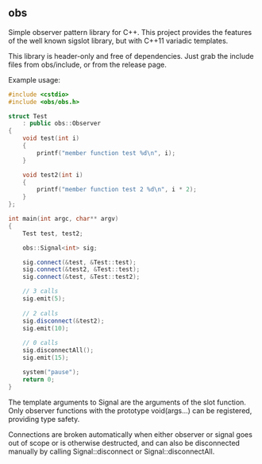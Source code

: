 <h2>obs</h2>

Simple observer pattern library for C++. This project provides the features of the well known sigslot library, but with C++11 variadic templates.

This library is header-only and free of dependencies. Just grab the include files from obs/include, or from the release page.

Example usage:

```c++
#include <cstdio>
#include <obs/obs.h>

struct Test
    : public obs::Observer
{
    void test(int i)
    {
        printf("member function test %d\n", i);
    }

    void test2(int i)
    {
        printf("member function test 2 %d\n", i * 2);
    }
};

int main(int argc, char** argv)
{
    Test test, test2;

    obs::Signal<int> sig;

    sig.connect(&test, &Test::test);
    sig.connect(&test2, &Test::test);
    sig.connect(&test, &Test::test2);

    // 3 calls
    sig.emit(5);
    
    // 2 calls
    sig.disconnect(&test2);
    sig.emit(10);
    
    // 0 calls
    sig.disconnectAll();
    sig.emit(15);

    system("pause");
    return 0;
}
```

The template arguments to Signal are the arguments of the slot function. Only observer functions with the prototype void(args...) can be registered, providing type safety.

Connections are broken automatically when either observer or signal goes out of scope or is otherwise destructed, and can also be disconnected manually by calling Signal::disconnect or Signal::disconnectAll.
